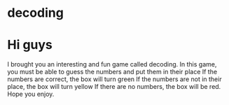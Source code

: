 # decoding

# Hi guys
I brought you an interesting and fun game called decoding.
In this game, you must be able to guess the numbers and put them in their place
If the numbers are correct, the box will turn green
If the numbers are not in their place, the box will turn yellow
If there are no numbers, the box will be red.
Hope you enjoy.
